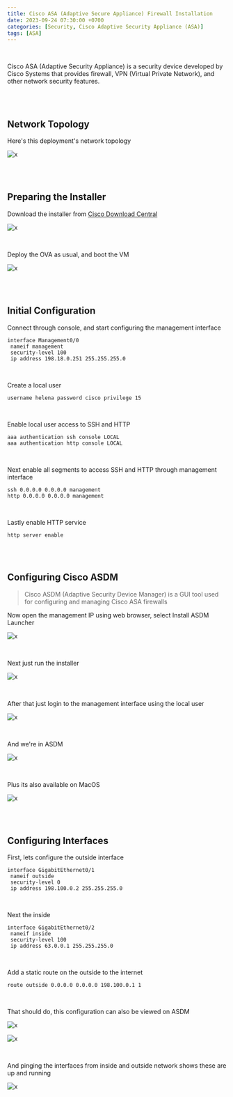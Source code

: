 ```yaml
---
title: Cisco ASA (Adaptive Secure Appliance) Firewall Installation
date: 2023-09-24 07:30:00 +0700
categories: [Security, Cisco Adaptive Security Appliance (ASA)]
tags: [ASA]
---
```



<br>

Cisco ASA (Adaptive Security Appliance) is a security device developed by Cisco Systems that provides firewall, VPN (Virtual Private Network), and other network security features.

<br>
<br>

## Network Topology

Here's this deployment's network topology

![x](/static/2023-09-24-asa/00.png)

<br>
<br>

## Preparing the Installer

Download the installer from [Cisco Download Central](https://software.cisco.com/download/home/286119613/type)

![x](/static/2023-09-24-asa/00b.png)

<br>

Deploy the OVA as usual, and boot the VM

![x](/static/2023-09-24-asa/00a.png)

<br>
<br>

## Initial Configuration

Connect through console, and start configuring the management interface

```shell
interface Management0/0
 nameif management
 security-level 100
 ip address 198.18.0.251 255.255.255.0 
```

<br>

Create a local user

```shell
username helena password cisco privilege 15
```

<br>

Enable local user access to SSH and HTTP

```shell
aaa authentication ssh console LOCAL
aaa authentication http console LOCAL
```

<br>

Next enable all segments to access SSH and HTTP through management interface

```shell
ssh 0.0.0.0 0.0.0.0 management
http 0.0.0.0 0.0.0.0 management
```

<br>

Lastly enable HTTP service

```shell
http server enable
```

<br>
<br>

## Configuring Cisco ASDM

> Cisco ASDM (Adaptive Security Device Manager) is a GUI tool used for configuring and managing Cisco ASA firewalls 

Now open the management IP using web browser, select Install ASDM Launcher

![x](/static/2023-09-24-asa/01.png)

<br>

Next just run the installer

![x](/static/2023-09-24-asa/02.png)

<br>

After that just login to the management interface using the local user

![x](/static/2023-09-24-asa/03.png)

<br>

And we're in ASDM

![x](/static/2023-09-24-asa/04.png)

<br>

Plus its also available on MacOS

![x](/static/2023-09-24-asa/05.png)

<br>
<br>

## Configuring Interfaces

First, lets configure the outside interface

```shell
interface GigabitEthernet0/1
 nameif outside
 security-level 0
 ip address 198.100.0.2 255.255.255.0 
```

<br>

Next the inside

```shell
interface GigabitEthernet0/2
 nameif inside
 security-level 100
 ip address 63.0.0.1 255.255.255.0 
```

<br>

Add a static route on the outside to the internet

```shell
route outside 0.0.0.0 0.0.0.0 198.100.0.1 1
```

<br>

That should do, this configuration can also be viewed on ASDM

![x](/static/2023-09-24-asa/07.png)

![x](/static/2023-09-24-asa/07a.png)

<br>

And pinging the interfaces from inside and outside network shows these are up and running

![x](/static/2023-09-24-asa/06.png)

<br>

